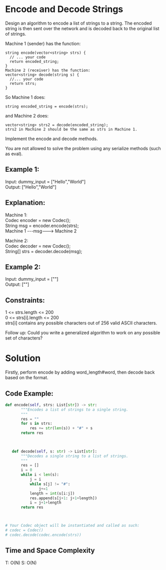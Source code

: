 # Encode and Decode Strings

Design an algorithm to encode a list of strings to a string. The encoded string is then sent over the network and is decoded back to the original list of strings.

Machine 1 (sender) has the function:
```
string encode(vector<string> strs) {
  // ... your code
  return encoded_string;
}
Machine 2 (receiver) has the function:
vector<string> decode(string s) {
  //... your code
  return strs;
}
```

So Machine 1 does:
```
string encoded_string = encode(strs);
```
and Machine 2 does:
```
vector<string> strs2 = decode(encoded_string);
strs2 in Machine 2 should be the same as strs in Machine 1.
```
Implement the encode and decode methods.

You are not allowed to solve the problem using any serialize methods (such as eval).

 

## Example 1:

Input: dummy_input = ["Hello","World"]  
Output: ["Hello","World"]  

## Explanation:  
Machine 1:  
Codec encoder = new Codec();  
String msg = encoder.encode(strs);  
Machine 1 ---msg---> Machine 2  

Machine 2:  
Codec decoder = new Codec();  
String[] strs = decoder.decode(msg);  
  
## Example 2:

Input: dummy_input = [""]  
Output: [""]  
 
## Constraints:

1 <= strs.length <= 200  
0 <= strs[i].length <= 200  
strs[i] contains any possible characters out of 256 valid ASCII characters.  
 

Follow up: Could you write a generalized algorithm to work on any possible set of characters?

# Solution
 Firstly, perform encode by adding word_length#word, then decode back based on the format.
 
 ## Code Example:
 ```python
 def encode(self, strs: List[str]) -> str:
        """Encodes a list of strings to a single string.
        """
        res = ""
        for s in strs:
            res += str(len(s)) + "#" + s
        return res
        
        

    def decode(self, s: str) -> List[str]:
        """Decodes a single string to a list of strings.
        """
        res = []
        i = 0
        while i < len(s):
            j = i
            while s[j] != "#":
                j+=1
            length = int(s[i:j])
            res.append(s[j+1: j+1+length])
            i = j+1+length
        return res
        


# Your Codec object will be instantiated and called as such:
# codec = Codec()
# codec.decode(codec.encode(strs))
```

## Time and Space Complexity
T: O(N)
S: O(N)


